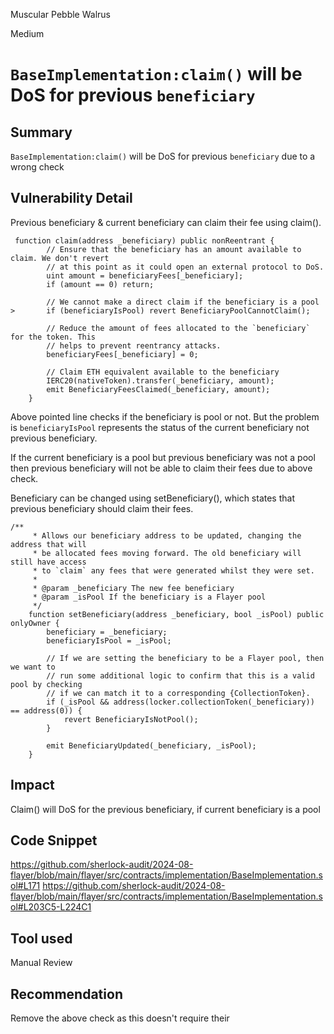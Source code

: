 Muscular Pebble Walrus

Medium

# `BaseImplementation:claim()` will be DoS for previous `beneficiary`

## Summary
`BaseImplementation:claim()` will be DoS for previous `beneficiary` due to a wrong check

## Vulnerability Detail
Previous beneficiary & current beneficiary can claim their fee using claim().
```solidity
 function claim(address _beneficiary) public nonReentrant {
        // Ensure that the beneficiary has an amount available to claim. We don't revert
        // at this point as it could open an external protocol to DoS.
        uint amount = beneficiaryFees[_beneficiary];
        if (amount == 0) return;

        // We cannot make a direct claim if the beneficiary is a pool
>       if (beneficiaryIsPool) revert BeneficiaryPoolCannotClaim();

        // Reduce the amount of fees allocated to the `beneficiary` for the token. This
        // helps to prevent reentrancy attacks.
        beneficiaryFees[_beneficiary] = 0;

        // Claim ETH equivalent available to the beneficiary
        IERC20(nativeToken).transfer(_beneficiary, amount);
        emit BeneficiaryFeesClaimed(_beneficiary, amount);
    }
```
Above pointed line checks if the beneficiary is pool or not. But the problem is `beneficiaryIsPool` represents the status of the current beneficiary not previous beneficiary. 

If the current beneficiary is a pool but previous beneficiary was not a pool then previous beneficiary will not be able to claim their fees due to above check.

Beneficiary can be changed using setBeneficiary(), which states that previous beneficiary should claim their fees.
```solidity
/**
     * Allows our beneficiary address to be updated, changing the address that will
     * be allocated fees moving forward. The old beneficiary will still have access
     * to `claim` any fees that were generated whilst they were set.
     *
     * @param _beneficiary The new fee beneficiary
     * @param _isPool If the beneficiary is a Flayer pool
     */
    function setBeneficiary(address _beneficiary, bool _isPool) public onlyOwner {
        beneficiary = _beneficiary;
        beneficiaryIsPool = _isPool;

        // If we are setting the beneficiary to be a Flayer pool, then we want to
        // run some additional logic to confirm that this is a valid pool by checking
        // if we can match it to a corresponding {CollectionToken}.
        if (_isPool && address(locker.collectionToken(_beneficiary)) == address(0)) {
            revert BeneficiaryIsNotPool();
        }

        emit BeneficiaryUpdated(_beneficiary, _isPool);
    }
```


## Impact
Claim() will DoS for the previous beneficiary, if current beneficiary is a pool

## Code Snippet
https://github.com/sherlock-audit/2024-08-flayer/blob/main/flayer/src/contracts/implementation/BaseImplementation.sol#L171
https://github.com/sherlock-audit/2024-08-flayer/blob/main/flayer/src/contracts/implementation/BaseImplementation.sol#L203C5-L224C1

## Tool used
Manual Review

## Recommendation
Remove the above check as this doesn't require their
